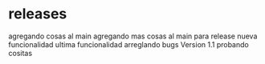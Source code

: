 # releases

agregando cosas al main
agregando mas cosas al main para release
nueva funcionalidad
ultima funcionalidad
arreglando bugs
Version 1.1
probando cositas
